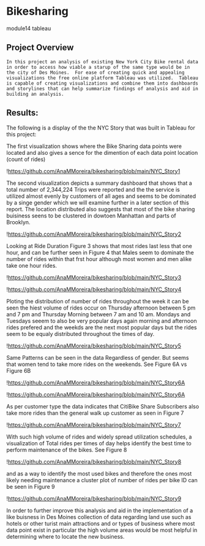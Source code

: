 # Bikesharing
 module14 tableau

## Project Overview

	In this project an analysis of existing New York City Bike rental data in order to access how viable a starup of the same type would be in the city of Des Moines.  For ease of creating quick and appealing visualizations the free online platform Tableau was utilized.  Tableau is capable of creating visualizations and combine them into dashboards and storylines that can help summarize findings of analysis and aid in building an analysis.  

## Results:
   The following is a display of the the NYC Story that was built in Tableau for this project:

The first visualization shows where the Bike Sharing data points were located and also gives a sence for the dimention of each data point location (count of rides)

!https://github.com/AnaMMoreira/bikesharing/blob/main/NYC_Story1

The second visualization depicts a summary dashboard that shows that a total number of 2,344,224 Trips were reported and the the service is utilized almost evenly by customers of all ages and seems to be dominated by a singe gender which we will examine further in a later section of this report.  The location distributed also suggests that most of the bike sharing buisiness seens to be clustered in dowtoen Manhattan and parts of Brooklyn.  

!https://github.com/AnaMMoreira/bikesharing/blob/main/NYC_Story2

Looking at Ride Duration Figure 3 shows that most rides last less that one hour, and can be further seen in Figure 4 that Males seem to dominate the number of rides within that frst hour although most women and men alike take one hour rides.

!https://github.com/AnaMMoreira/bikesharing/blob/main/NYC_Story3

!https://github.com/AnaMMoreira/bikesharing/blob/main/NYC_Story4


Ploting the distribution of number of rides throughout the week it can be seen the hiest volume of rides occur on Thursday afternoon between 5 pm and 7 pm and Thursday Morning between 7 am and 10 am.  Mondays and Tuesdays seeem to also be very popular days again morning and afternoon rides prefered and the weekds are the next most popular days but the rides seem to be equaly distributed throughout the times of day.

!https://github.com/AnaMMoreira/bikesharing/blob/main/NYC_Story5

Same Patterns can be seen in the data Regardless of gender. But seems that women tend to take more rides on the weekends.  See Figure 6A vs Figure 6B

!https://github.com/AnaMMoreira/bikesharing/blob/main/NYC_Story6A

!https://github.com/AnaMMoreira/bikesharing/blob/main/NYC_Story6A

As per customer type the data indicates that CitiBike Share Subscribers also take more rides than the general walk up customer as seen in Figure 7

!https://github.com/AnaMMoreira/bikesharing/blob/main/NYC_Story7

With such high volume of rides and widely spread utilization schedules, a visualization of Total rides per times of day helps identify the best time to perform maintenance of the bikes. See Figure 8

!https://github.com/AnaMMoreira/bikesharing/blob/main/NYC_Story8

and as a way to identify the most used bikes and therefore the ones most likely needing maintenance a cluster plot of number of rides per bike ID can be seen in Figure 9

!https://github.com/AnaMMoreira/bikesharing/blob/main/NYC_Story9

In order to further improve this analysis and aid in the implementation of a like buisness in Des Moines collection of data regarding land use such as hotels or other turist main attractions and or types of business where most data point exist in particular the high volume areas would be most helpful in determining where to locate the new business.  

